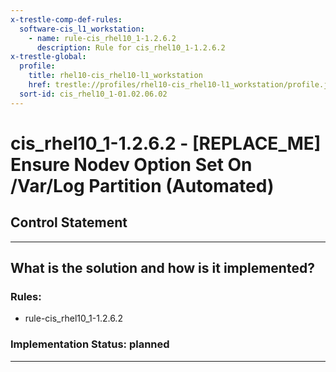 ```yaml
---
x-trestle-comp-def-rules:
  software-cis_l1_workstation:
    - name: rule-cis_rhel10_1-1.2.6.2
      description: Rule for cis_rhel10_1-1.2.6.2
x-trestle-global:
  profile:
    title: rhel10-cis_rhel10-l1_workstation
    href: trestle://profiles/rhel10-cis_rhel10-l1_workstation/profile.json
  sort-id: cis_rhel10_1-01.02.06.02
---
```


# cis_rhel10_1-1.2.6.2 - \[REPLACE_ME\] Ensure Nodev Option Set On /Var/Log Partition (Automated)

## Control Statement

______________________________________________________________________

## What is the solution and how is it implemented?

<!-- For implementation status enter one of: implemented, partial, planned, alternative, not-applicable -->

<!-- Note that the list of rules under ### Rules: is read-only and changes will not be captured after assembly to JSON -->

<!-- Add control implementation description here for control: cis_rhel10_1-1.2.6.2 -->

### Rules:

  - rule-cis_rhel10_1-1.2.6.2

### Implementation Status: planned

______________________________________________________________________
